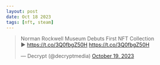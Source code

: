 ```yaml
---
layout: post
date: Oct 18 2023
tags: [nft, steam] 
---
```

<blockquote class="twitter-tweet"><p lang="en" dir="ltr">Norman Rockwell Museum Debuts First NFT Collection<br>► <a href="https://t.co/3Q0fbgZ50H">https://t.co/3Q0fbgZ50H</a> <a href="https://t.co/3Q0fbgZ50H">https://t.co/3Q0fbgZ50H</a></p>&mdash; Decrypt (@decryptmedia) <a href="https://twitter.com/decryptmedia/status/1714802194413682933?ref_src=twsrc%5Etfw">October 19, 2023</a></blockquote> <script async src="https://platform.twitter.com/widgets.js" charset="utf-8"></script>
